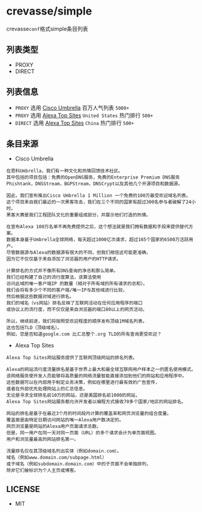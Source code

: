 # crevasse/simple
crevasse`conf`格式simple条目列表

## 列表类型
* PROXY
* DIRECT

## 列表信息
* `PROXY` 选用 [Cisco Umbrella](http://s3-us-west-1.amazonaws.com/umbrella-static/index.html) 百万人气列表 `5000+`
* `PROXY` 选用 [Alexa Top Sites](https://aws.amazon.com/alexa-top-sites/?nc1=f_ls) `United States` 热门排行 `500+`
* `DIRECT` 选用 [Alexa Top Sites](https://aws.amazon.com/alexa-top-sites/?nc1=f_ls) `China` 热门排行 `500+`

## 条目来源
* Cisco Umbrella

```text
在思科Umbrella，我们有一种文化和热情回馈技术社区。
其中包括的项目包括：免费的OpenDNS服务，免费的Enterprise Premium DNS服务
Phishtank，DNSStream，BGPStream，DNSCrypt以及其他几个开源项目和数据源。

因此，我们宣布推出Cisco Umbrella 1 Million 一个免费的100万最受欢迎域名列表。
这个项目来自我们最近的一次黑客攻击，我们在三个不同的国家有超过300名参与者破解了24小时。
黑客大赛是我们工程团队文化的重要组成部分，并展示他们打造的热情。

在宣布Alexa 100万名单不再免费提供之后，这个想法就是我们拥有数据和手段来提供替代方案。
数据本身基于Umbrella全球网络，每天超过1000亿次请求，超过165个国家的6500万活跃用户。
尽管数据源与Alexa的数据源有很大的不同，但我们相信这可能更准确，
因为它不仅仅基于来自添加了浏览器的用户的HTTP请求。

计算排名的方式并不像所有DNS查询的净总和那么简单。
我们已经构建了自己的流行度算法，该算法使用
访问此域的唯一客户端IP 的数量（相对于所有域的所有请求的总和）。
我们会将有多少个不同的客户端/唯一IP与其他域进行比较，
然后根据这些数据对域进行排名。 
我们的域名（vs网站）排名反映了互联网活动在任何应用程序的端口
或协议上的流行度，而不仅仅是来自浏览器的端口80以上的网页活动。

所以，继续前进，我们将按照受欢迎程度的顺序发布顶级1M域名列表。
这也包括TLD（顶级域名）。
例如，您是否知道google.com 比汇总整个.org TLD的所有查询更受欢迎？ 
```

* Alexa Top Sites

```text
Alexa Top Sites网站服务提供了互联网顶级网站的排名列表。

Alexa的网站流行度流量排名是基于世界上最大和最全球互联网用户样本之一的匿名使用模式。
该网络服务使开发人员能够将高质量的网络流量智能直接添加到他们的网站和应用程序中。
这些数据可以在内部用于制定业务决策，例如在哪里进行最有效的广告宣传，
或者在外部优先处理网站上的汇总信息。
无论是寻求全球排名前10万的网站，还是美国排名前1000的网站，
Alexa Top Sites网站服务都允许开发者以编程方式接收70多个国家/地区的网站排名。

网站的排名是基于在最近3个月的时间段内计算的覆盖率和网页浏览量的组合度量。
覆盖面是由特定日期访问网站的唯一Alexa用户数决定的。
网页浏览量是网站的Alexa用户页面请求总数。
但是，同一用户在同一天对同一页面（URL）的多个请求会计为单页面视图。
用户和浏览量最高的网站排名第一。

流量排名仅在其顶级域名列出实体（例如domain.com）。
域名（例如www.domain.com/subpage.html）
或子域名（例如subdomain.domain.com）中的子页面不会单独排列，
除非它们被标识为个人主页或博客。
```

## LICENSE
* MIT

